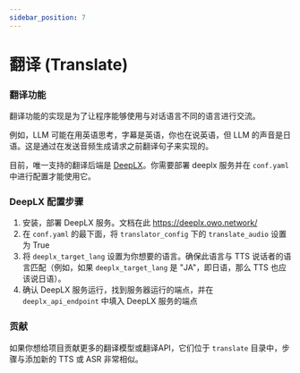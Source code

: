 ```yaml
---
sidebar_position: 7
---
```


# 翻译 (Translate)

### 翻译功能

翻译功能的实现是为了让程序能够使用与对话语言不同的语言进行交流。

例如，LLM 可能在用英语思考，字幕是英语，你也在说英语，但 LLM 的声音是日语。这是通过在发送音频生成请求之前翻译句子来实现的。

目前，唯一支持的翻译后端是 [DeepLX](https://github.com/OwO-Network/DeepLX)。你需要部署 deeplx 服务并在 `conf.yaml` 中进行配置才能使用它。

### DeepLX 配置步骤

1. 安装，部署 DeepLX 服务。文档在此 https://deeplx.owo.network/
2. 在 `conf.yaml` 的最下面，将 `translator_config` 下的 `translate_audio` 设置为 True
3. 将 `deeplx_target_lang` 设置为你想要的语言。确保此语言与 TTS 说话者的语言匹配（例如，如果 `deeplx_target_lang` 是 "JA"，即日语，那么 TTS 也应该说日语）。
4. 确认 DeepLX 服务运行，找到服务器运行的端点，并在 `deeplx_api_endpoint` 中填入 DeepLX 服务的端点


### 贡献
如果你想给项目贡献更多的翻译模型或翻译API，它们位于 `translate` 目录中，步骤与添加新的 TTS 或 ASR 非常相似。